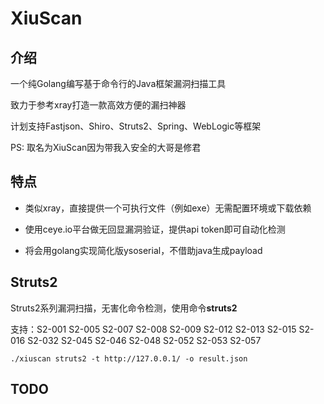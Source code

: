 # XiuScan

## 介绍

一个纯Golang编写基于命令行的Java框架漏洞扫描工具

致力于参考xray打造一款高效方便的漏扫神器

计划支持Fastjson、Shiro、Struts2、Spring、WebLogic等框架

PS: 取名为XiuScan因为带我入安全的大哥是修君

## 特点

- 类似xray，直接提供一个可执行文件（例如exe）无需配置环境或下载依赖

- 使用ceye.io平台做无回显漏洞验证，提供api token即可自动化检测

- 将会用golang实现简化版ysoserial，不借助java生成payload

## Struts2

Struts2系列漏洞扫描，无害化命令检测，使用命令**struts2**

支持：S2-001 S2-005 S2-007 S2-008 S2-009 S2-012 
S2-013 S2-015 S2-016 S2-032 S2-045 S2-046 S2-048 
S2-052 S2-053 S2-057

```shell
./xiuscan struts2 -t http://127.0.0.1/ -o result.json
```

## TODO